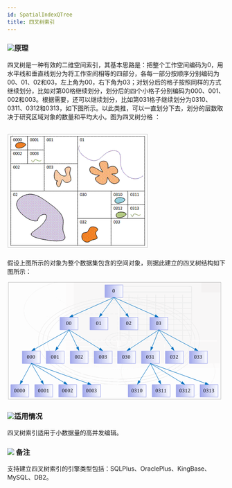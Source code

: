 ```yaml
---
id: SpatialIndexQTree
title: 四叉树索引
---
```

### ![](../../img/read.gif)原理

四叉树是一种有效的二维空间索引，其基本思路是：把整个工作空间编码为0，用水平线和垂直线划分为将工作空间相等的四部分，各每一部分按顺序分别编码为00、01、02和03，左上角为00，右下角为03；对划分后的格子按照同样的方式继续划分，比如对第00格继续划分，划分后的四个小格子分别编码为000、001、002和003。根据需要，还可以继续划分，比如第031格子继续划分为0310、0311、0312和0313，如下图所示。以此类推，可以一直划分下去，划分的层数取决于研究区域对象的数量和平均大小。图为四叉树分格 ： 
  

![](img/Fourtree.png)  
---  

假设上图所示的对象为整个数据集包含的空间对象，则据此建立的四叉树结构如下图所示：

![](img/Fourtree2.png)  

### ![](../../img/read.gif)适用情况

四叉树索引适用于小数据量的高并发编辑。

### ![](../../img/note.png) 备注

支持建立四叉树索引的引擎类型包括：SQLPlus、OraclePlus、KingBase、MySQL、DB2。

